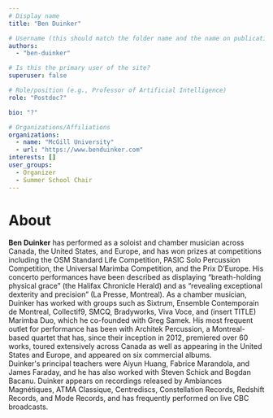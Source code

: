 ```yaml
---
# Display name
title: "Ben Duinker"

# Username (this should match the folder name and the name on publications)
authors:
  - "ben-duinker"

# Is this the primary user of the site?
superuser: false

# Role/position (e.g., Professor of Artificial Intelligence)
role: "Postdoc?"

bio: "?"

# Organizations/Affiliations
organizations:
  - name: "McGill University"
  - url: "https://www.benduinker.com"
interests: []
user_groups:
  - Organizer
  - Summer School Chair
---
```


# About

**Ben Duinker** has performed as a soloist and chamber musician across Canada, the United States, and Europe, and has won prizes at competitions including the OSM Standard Life Competition, PASIC Solo Percussion Competition, the Universal Marimba Competition, and the Prix D’Europe. His concerto performances have been described as displaying “breath-holding physical grace” (the Halifax Chronicle Herald) and as “revealing exceptional dexterity and precision” (La Presse, Montreal). As a chamber musician, Duinker has worked with groups such as Sixtrum, Ensemble Contemporain de Montreal, Collectif9, SMCQ, Bradyworks, Viva Voce, and (insert TITLE) Marimba Duo, which he co-founded with Greg Samek. His most frequent outlet for performance has been with Architek Percussion, a Montreal-based quartet that has, since their inception in 2012, premiered over 60 works, toured extensively across Canada as well as appearing in the United States and Europe, and appeared on six commercial albums. Duinker's principal teachers were Aiyun Huang, Fabrice Marandola, and James Faraday, and he has also worked with Steven Schick and Bogdan Bacanu. Duinker appears on recordings released by Ambiances Magnétiques, ATMA Classique, Centrediscs, Constellation Records, Redshift Records, and Mode Records, and has frequently performed on live CBC broadcasts.
